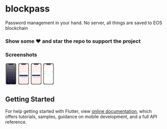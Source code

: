 # blockpass

Password management in your hand. No server, all things are saved to EOS blockchain

### Show some :heart: and star the repo to support the project

### Screenshots

<img src="screenshots/s1.png" height="70em" /> <img src="screenshots/s2.png" height="70em" /> <img src="screenshots/s3.png" height="70em" /> <img src="screenshots/s4.png" height="70em" />


## Getting Started

For help getting started with Flutter, view [online documentation](https://flutter.dev/docs), which offers tutorials, 
samples, guidance on mobile development, and a full API reference.
